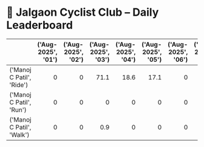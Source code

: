 # 🚴 Jalgaon Cyclist Club – Daily Leaderboard

|                           |   ('Aug-2025', '01') |   ('Aug-2025', '02') |   ('Aug-2025', '03') |   ('Aug-2025', '04') |   ('Aug-2025', '05') |   ('Aug-2025', '06') |   ('Aug-2025', '07') |   ('Aug-2025', '08') |   ('Aug-2025', '09') |   ('Aug-2025', '10') |   ('Aug-2025', '11') |   ('Aug-2025', '12') |   ('Aug-2025', '13') |   ('Aug-2025', '14') |   ('Aug-2025', '15') |   ('Aug-2025', '16') |   ('Aug-2025', '17') |   ('Aug-2025', '18') |   ('Aug-2025', '19') |   ('Aug-2025', '20') |   ('Aug-2025', '21') |   ('Aug-2025', '22') |   ('Aug-2025', '23') |   ('Aug-2025', '24') |   ('Aug-2025', '25') |   ('Aug-2025', '26') |   ('Aug-2025', '27') |   ('Aug-2025', '28') |   ('Aug-2025', '29') |   ('Aug-2025', '30') |   ('Aug-2025', '31') |   ('Sep-2025', '01') |   ('Sep-2025', '02') |   ('Sep-2025', '03') |   ('Sep-2025', '04') |   ('Sep-2025', '05') |   ('Sep-2025', '06') |   ('Sep-2025', '07') |   ('Sep-2025', '08') |   ('Sep-2025', '09') |   ('Sep-2025', '10') |   ('Sep-2025', '11') |   ('Sep-2025', '12') |   ('Summary', 'Total') |   ('Summary', 'Active_Days') |
|:--------------------------|---------------------:|---------------------:|---------------------:|---------------------:|---------------------:|---------------------:|---------------------:|---------------------:|---------------------:|---------------------:|---------------------:|---------------------:|---------------------:|---------------------:|---------------------:|---------------------:|---------------------:|---------------------:|---------------------:|---------------------:|---------------------:|---------------------:|---------------------:|---------------------:|---------------------:|---------------------:|---------------------:|---------------------:|---------------------:|---------------------:|---------------------:|---------------------:|---------------------:|---------------------:|---------------------:|---------------------:|---------------------:|---------------------:|---------------------:|---------------------:|---------------------:|---------------------:|---------------------:|-----------------------:|-----------------------------:|
| ('Manoj C Patil', 'Ride') |                    0 |                    0 |                 71.1 |                 18.6 |                 17.1 |                    0 |                    0 |                 35.5 |                 30.7 |                 49.9 |                    0 |                    0 |                 47.1 |                 50.4 |                 25.1 |                  0   |                  0   |                 26.2 |                 61.4 |                 17.6 |                 58.3 |                 16.5 |                 50.6 |                 35.4 |                 15.2 |                    0 |                 75.3 |                    0 |                    0 |                 50.7 |                 50.5 |                    0 |                 15.3 |                    0 |                 15.2 |                 85.9 |                    0 |                    0 |                 16.4 |                    0 |                    0 |                    0 |                 15.7 |                  951.8 |                           25 |
| ('Manoj C Patil', 'Run')  |                    0 |                    0 |                  0   |                  0   |                  0   |                    0 |                    0 |                  0   |                  0   |                  0   |                    0 |                    0 |                  0   |                  0   |                  0   |                  5.1 |                  0   |                  0   |                  0   |                  0   |                  0   |                  0   |                  0   |                  0   |                  0   |                    0 |                  0   |                    0 |                    0 |                  0   |                  0   |                    0 |                  0   |                    0 |                  0   |                  0   |                    0 |                    0 |                  0   |                    0 |                    0 |                    0 |                  0   |                    5.1 |                            1 |
| ('Manoj C Patil', 'Walk') |                    0 |                    0 |                  0.9 |                  0   |                  0   |                    0 |                    0 |                  0   |                  0   |                  0   |                    0 |                    0 |                  1.5 |                  0   |                  1.3 |                  0.8 |                  8.5 |                  0   |                  0   |                  0   |                  0   |                  0   |                  0   |                  0   |                  0   |                    0 |                  0   |                    0 |                    0 |                  0   |                  0   |                    0 |                  0   |                    0 |                  0   |                  0   |                    0 |                    0 |                  0   |                    0 |                    0 |                    0 |                  0   |                   13   |                            1 |